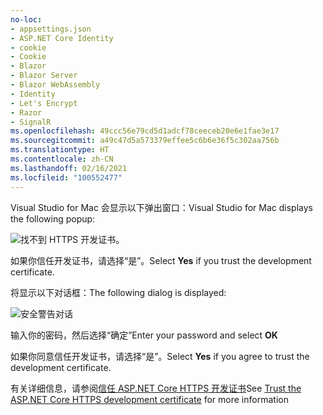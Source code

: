 ```yaml
---
no-loc:
- appsettings.json
- ASP.NET Core Identity
- cookie
- Cookie
- Blazor
- Blazor Server
- Blazor WebAssembly
- Identity
- Let's Encrypt
- Razor
- SignalR
ms.openlocfilehash: 49ccc56e79cd5d1adcf78ceeceb20e6e1fae3e17
ms.sourcegitcommit: a49c47d5a573379effee5c6b6e36f5c302aa756b
ms.translationtype: HT
ms.contentlocale: zh-CN
ms.lasthandoff: 02/16/2021
ms.locfileid: "100552477"
---
```

<span data-ttu-id="a56ca-101">Visual Studio for Mac 会显示以下弹出窗口：</span><span class="sxs-lookup"><span data-stu-id="a56ca-101">Visual Studio for Mac displays the following popup:</span></span>

![找不到 HTTPS 开发证书。](~/getting-started/_static/trustCertMac.png)

<span data-ttu-id="a56ca-104">如果你信任开发证书，请选择“是”。</span><span class="sxs-lookup"><span data-stu-id="a56ca-104">Select **Yes** if you trust the development certificate.</span></span>

<span data-ttu-id="a56ca-105">将显示以下对话框：</span><span class="sxs-lookup"><span data-stu-id="a56ca-105">The following dialog is displayed:</span></span>

![安全警告对话](~/getting-started/_static/certMac.png)

<span data-ttu-id="a56ca-107">输入你的密码，然后选择“确定”</span><span class="sxs-lookup"><span data-stu-id="a56ca-107">Enter your password and select **OK**</span></span>

<span data-ttu-id="a56ca-108">如果你同意信任开发证书，请选择“是”。</span><span class="sxs-lookup"><span data-stu-id="a56ca-108">Select **Yes** if you agree to trust the development certificate.</span></span>

<span data-ttu-id="a56ca-109">有关详细信息，请参阅[信任 ASP.NET Core HTTPS 开发证书](xref:security/enforcing-ssl#trust-the-aspnet-core-https-development-certificate-on-windows-and-macos)</span><span class="sxs-lookup"><span data-stu-id="a56ca-109">See [Trust the ASP.NET Core HTTPS development certificate](xref:security/enforcing-ssl#trust-the-aspnet-core-https-development-certificate-on-windows-and-macos) for more information</span></span>